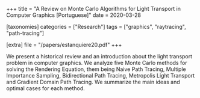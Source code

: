 +++
title = "A Review on Monte Carlo Algorithms for Light Transport in Computer Graphics [Portuguese]"
date = 2020-03-28

[taxonomies]
categories = ["Research"]
tags = ["graphics", "raytracing", "path-tracing"]

[extra]
file = "/papers/estanquiere20.pdf"
+++

We present a historical review and an introduction about the light transport
problem in computer graphics. We analyze five Monte Carlo methods for solving
the Rendering Equation, them being Naive Path Tracing, Multiple Importance
Sampling, Bidirectional Path Tracing, Metropolis Light Transport and Gradient
Domain Path Tracing. We summarize the main ideas and optimal cases for each
method.
